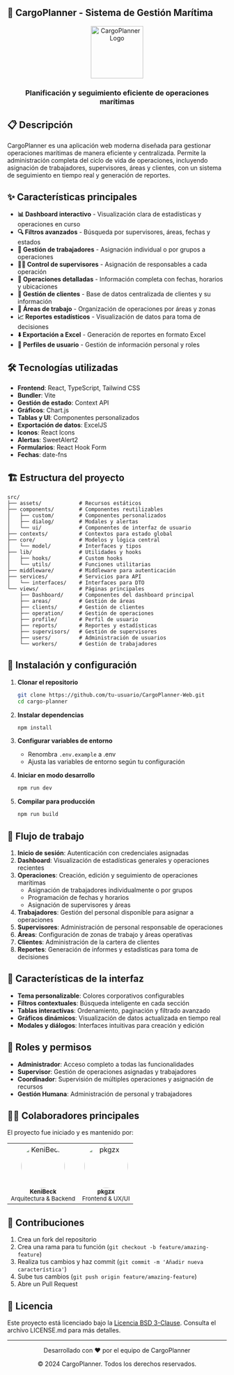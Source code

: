 ## 🚢 CargoPlanner - Sistema de Gestión Marítima

<div align="center">
  <img src="public/assets/favicon.ico" alt="CargoPlanner Logo" width="120"/>
  <br/>
  <h3>Planificación y seguimiento eficiente de operaciones marítimas</h3>
</div>

## 📋 Descripción

CargoPlanner es una aplicación web moderna diseñada para gestionar operaciones marítimas de manera eficiente y centralizada. Permite la administración completa del ciclo de vida de operaciones, incluyendo asignación de trabajadores, supervisores, áreas y clientes, con un sistema de seguimiento en tiempo real y generación de reportes.

## ✨ Características principales

- **📊 Dashboard interactivo** - Visualización clara de estadísticas y operaciones en curso
- **🔍 Filtros avanzados** - Búsqueda por supervisores, áreas, fechas y estados
- **👷 Gestión de trabajadores** - Asignación individual o por grupos a operaciones
- **👨‍💼 Control de supervisores** - Asignación de responsables a cada operación
- **📝 Operaciones detalladas** - Información completa con fechas, horarios y ubicaciones
- **📁 Gestión de clientes** - Base de datos centralizada de clientes y su información
- **🏢 Áreas de trabajo** - Organización de operaciones por áreas y zonas
- **📈 Reportes estadísticos** - Visualización de datos para toma de decisiones
- **⬇️ Exportación a Excel** - Generación de reportes en formato Excel
- **👤 Perfiles de usuario** - Gestión de información personal y roles

## 🛠️ Tecnologías utilizadas

- **Frontend**: React, TypeScript, Tailwind CSS
- **Bundler**: Vite
- **Gestión de estado**: Context API
- **Gráficos**: Chart.js
- **Tablas y UI**: Componentes personalizados
- **Exportación de datos**: ExcelJS
- **Iconos**: React Icons
- **Alertas**: SweetAlert2
- **Formularios**: React Hook Form
- **Fechas**: date-fns

## 🏗️ Estructura del proyecto

```
src/
├── assets/            # Recursos estáticos
├── components/        # Componentes reutilizables
│   ├── custom/        # Componentes personalizados
│   ├── dialog/        # Modales y alertas
│   └── ui/            # Componentes de interfaz de usuario
├── contexts/          # Contextos para estado global
├── core/              # Modelos y lógica central
│   └── model/         # Interfaces y tipos
├── lib/               # Utilidades y hooks
│   ├── hooks/         # Custom hooks
│   └── utils/         # Funciones utilitarias
├── middleware/        # Middleware para autenticación
├── services/          # Servicios para API
│   └── interfaces/    # Interfaces para DTO
└── views/             # Páginas principales
    ├── Dashboard/     # Componentes del dashboard principal
    ├── areas/         # Gestión de áreas
    ├── clients/       # Gestión de clientes
    ├── operation/     # Gestión de operaciones
    ├── profile/       # Perfil de usuario
    ├── reports/       # Reportes y estadísticas
    ├── supervisors/   # Gestión de supervisores
    ├── users/         # Administración de usuarios
    └── workers/       # Gestión de trabajadores
```

## 🚀 Instalación y configuración

1. **Clonar el repositorio**

   ```bash
   git clone https://github.com/tu-usuario/CargoPlanner-Web.git
   cd cargo-planner
   ```

2. **Instalar dependencias**

   ```bash
   npm install
   ```

3. **Configurar variables de entorno**

   - Renombra `.env.example` a .env
   - Ajusta las variables de entorno según tu configuración

4. **Iniciar en modo desarrollo**

   ```bash
   npm run dev
   ```

5. **Compilar para producción**
   ```bash
   npm run build
   ```

## 🔄 Flujo de trabajo

1. **Inicio de sesión**: Autenticación con credenciales asignadas
2. **Dashboard**: Visualización de estadísticas generales y operaciones recientes
3. **Operaciones**: Creación, edición y seguimiento de operaciones marítimas
   - Asignación de trabajadores individualmente o por grupos
   - Programación de fechas y horarios
   - Asignación de supervisores y áreas
4. **Trabajadores**: Gestión del personal disponible para asignar a operaciones
5. **Supervisores**: Administración de personal responsable de operaciones
6. **Áreas**: Configuración de zonas de trabajo y áreas operativas
7. **Clientes**: Administración de la cartera de clientes
8. **Reportes**: Generación de informes y estadísticas para toma de decisiones

## 📱 Características de la interfaz

- **Tema personalizable**: Colores corporativos configurables
- **Filtros contextuales**: Búsqueda inteligente en cada sección
- **Tablas interactivas**: Ordenamiento, paginación y filtrado avanzado
- **Gráficos dinámicos**: Visualización de datos actualizada en tiempo real
- **Modales y diálogos**: Interfaces intuitivas para creación y edición

## 🔐 Roles y permisos

- **Administrador**: Acceso completo a todas las funcionalidades
- **Supervisor**: Gestión de operaciones asignadas y trabajadores
- **Coordinador**: Supervisión de múltiples operaciones y asignación de recursos
- **Gestión Humana**: Administración de personal y trabajadores

## 👨‍💻 Colaboradores principales

El proyecto fue iniciado y es mantenido por:

<table> <tr> <td align="center"> <a href="https://github.com/KeniBeck"> <img src="https://github.com/KeniBeck.png" width="100px;" alt="KeniBeck" style="border-radius: 50%;"/> <br /> <sub><b>KeniBeck</b></sub> </a> <br /> <sub>Arquitectura & Backend</sub> </td> <td align="center"> <a href="https://github.com/pkgzx"> <img src="https://github.com/pkgzx.png" width="100px;" alt="pkgzx" style="border-radius: 50%;"/> <br /> <sub><b>pkgzx</b></sub> </a> <br /> <sub>Frontend & UX/UI</sub> </td> </tr> </table>

## 🤝 Contribuciones

1. Crea un fork del repositorio
2. Crea una rama para tu función (`git checkout -b feature/amazing-feature`)
3. Realiza tus cambios y haz commit (`git commit -m 'Añadir nueva característica'`)
4. Sube tus cambios (`git push origin feature/amazing-feature`)
5. Abre un Pull Request

## 📄 Licencia

Este proyecto está licenciado bajo la [Licencia BSD 3-Clause](./LICENSE.md). Consulta el archivo LICENSE.md para más detalles.

---

<div align="center">
  <p>Desarrollado con ❤️ por el equipo de CargoPlanner</p>
  <p>© 2024 CargoPlanner. Todos los derechos reservados.</p>
</div>
